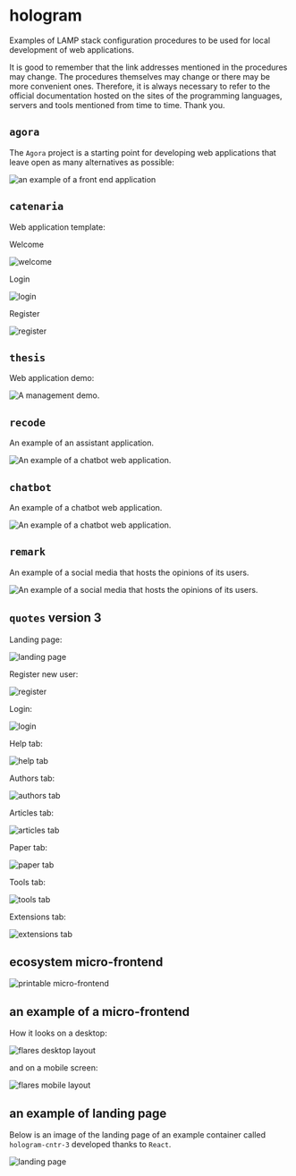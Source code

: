 # hologram

Examples of LAMP stack configuration procedures to be used for local development of web applications.

It is good to remember that the link addresses mentioned in the procedures may change.
The procedures themselves may change or there may be more convenient ones.
Therefore, it is always necessary to refer to the official documentation hosted on the sites of the programming languages, servers and tools mentioned from time to time.
Thank you.

## `agora`

The `Agora` project is a starting point for developing web applications that leave open as many alternatives as possible:

![an example of a front end application](templates/agora/ui-agora01/screenshots/screenshot_ui-agora01_mobile_first_loaded.png)

## `catenaria`

Web application template:

Welcome

![welcome](templates/catenaria/catenaria/docs/screenshots/catenaria-php84.local_welcome.png)

Login

![login](templates/catenaria/catenaria/docs/screenshots/catenaria-php84.local_login.png)

Register

![register](templates/catenaria/catenaria/docs/screenshots/catenaria-php84.local_register.png)

## `thesis`

Web application demo:

![A management demo.](examples/thesis/screenshots/Thesis_editor_landscape.png)

## `recode`

An example of an assistant application.

![An example of a chatbot web application.](environments/hologram-php84/screenshots/Recode_query_SelectFromEmployeesWhereRadiologist.png)

## `chatbot`

An example of a chatbot web application.

![An example of a chatbot web application.](environments/hologram-php84/screenshots/Chatbot_landing_page.png)

## `remark` 

An example of a social media that hosts the opinions of its users.

![An example of a social media that hosts the opinions of its users.](environments/hologram-eaas/projects/apps/remark/remark-1.0/screenshots/remark-1.0_landing_page.png)

## `quotes` version 3

Landing page:

![landing page](examples/quotes/v3/quotes/screenshots/quotes_v3_landing_page_view_slim_2.png)

Register new user:

![register](examples/quotes/v3/quotes/screenshots/quotes_v3_register_new_user_view.png)

Login:

![login](examples/quotes/v3/quotes/screenshots/quotes_v3_login_user_view.png)

Help tab:

![help tab](examples/quotes/v3/quotes/screenshots/quotes_v3_help_tab_view.png)

Authors tab:

![authors tab](examples/quotes/v3/quotes/screenshots/quotes_v3_authors_tab_view.png)

Articles tab:

![articles tab](examples/quotes/v3/quotes/screenshots/quotes_v3_articles_tab_view.png)

Paper tab:

![paper tab](examples/quotes/v3/quotes/screenshots/quotes_v3_papers_tab_view.png)

Tools tab:

![tools tab](examples/quotes/v3/quotes/screenshots/quotes_v3_tools_tab_view.png)

Extensions tab:

![extensions tab](examples/quotes/v3/quotes/screenshots/quotes_v3_extensions_tab_view.png)

## ecosystem micro-frontend

![printable micro-frontend](examples/quotes/v3/ecosystem/printable/screenshots/quotes_printable.png)

## an example of a micro-frontend

How it looks on a desktop:

![flares desktop layout](examples/likelihood/flares/screenshots/flares_help_desktop_view.png)

and on a mobile screen:

![flares mobile layout](examples/likelihood/flares/screenshots/flares_help_mobile_view.png)

## an example of landing page

Below is an image of the landing page of an example container called `hologram-cntr-3` developed thanks to `React`.

![landing page](environments/hologram-kind/docker-playground/hologram-3.0/dev/landing/screenshots/hologram-cntr-3_landing_page.png)
